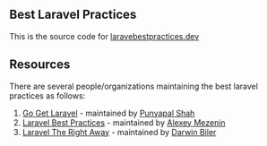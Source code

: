 ## Best Laravel Practices
This is the source code for [laravebestpractices.dev](https://laravebestpractices.dev)

## Resources
There are several people/organizations maintaining the best laravel practices as follows:

1. [Go Get Laravel](https://github.com/MrPunyapal/go-get-laravel) - maintained by [Punyapal Shah](https://github.com/MrPunyapal/)
2. [Laravel Best Practices](https://github.com/alexeymezenin/laravel-best-practices) - maintained by [Alexey Mezenin](https://github.com/alexeymezenin/)
3. [Laravel The Right Away](https://github.com/laraveltherightway/laraveltherightway.github.io) - maintained by [Darwin Biler](https://github.com/buonzz)

